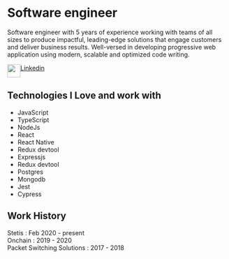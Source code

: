 <h1>Software engineer</h1>
<div>
  <p>
    Software engineer with 5 years of experience working with teams of all sizes to produce impactful, leading-edge solutions that engage customers and deliver business results. Well-versed in developing progressive web application using modern, scalable and optimized code writing.
  </p>
  <div style="display:flex; justify-content:"space-around"; ">
    <img src="https://images.unsplash.com/photo-1611944212129-29977ae1398c?ixlib=rb-1.2.1&ixid=MnwxMjA3fDB8MHxwaG90by1wYWdlfHx8fGVufDB8fHx8&auto=format&fit=crop&w=774&q=80" width="30px" height="30px" />
    <a href="https://linkedin.com/in/omerenma2018">Linkedin</a>
  </div>
</div>

<h2 color="Green">Technologies I Love and work with</h2>
<ul>
  <li>JavaScript</li>
  <li>TypeScript</li>
  <li>NodeJs</li>
  <li>React</li>
  <li>React Native</li>
  <li>Redux devtool</li>
  <li>Expressjs</li>
  <li>Redux devtool</li>
  <li>Postgres</li>
  <li>Mongodb</li>
  <li>Jest</li>
  <li>Cypress</li>
</ul>
<h2>Work History</h2>
Stetis : Feb 2020 - present
<br>
Onchain : 2019 - 2020
<br>
Packet Switching Solutions : 2017 - 2018

